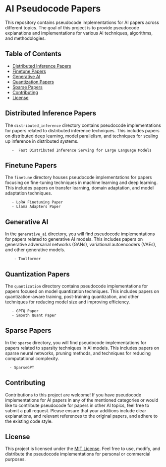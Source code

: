 # AI Pseudocode Papers

This repository contains pseudocode implementations for AI papers across different topics. The goal of this project is to provide pseudocode explanations and implementations for various AI techniques, algorithms, and methodologies.

## Table of Contents

- [Distributed Inference Papers](#distributed-inference-papers)
- [Finetune Papers](#finetune-papers)
- [Generative AI](#generative-ai)
- [Quantization Papers](#quantization-papers)
- [Sparse Papers](#sparse-papers)
- [Contributing](#contributing)
- [License](#license)

## Distributed Inference Papers

The `distributed_inference` directory contains pseudocode implementations for papers related to distributed inference techniques. This includes papers on distributed deep learning, model parallelism, and techniques for scaling up inference in distributed systems.

       -  Fast Distributed Inference Serving for Large Language Models

## Finetune Papers

The `finetune` directory houses pseudocode implementations for papers focusing on fine-tuning techniques in machine learning and deep learning. This includes papers on transfer learning, domain adaptation, and model adaptation techniques.

       - LoRA Finetuning Paper
       - Llama Adapters Paper

## Generative AI

In the `generative_ai` directory, you will find pseudocode implementations for papers related to generative AI models. This includes papers on generative adversarial networks (GANs), variational autoencoders (VAEs), and other generative models.

        - Toolformer


## Quantization Papers

The `quantization` directory contains pseudocode implementations for papers focused on model quantization techniques. This includes papers on quantization-aware training, post-training quantization, and other techniques for reducing model size and improving efficiency.

       - GPTQ Paper
       - Smooth Quant Paper

## Sparse Papers

In the `sparse` directory, you will find pseudocode implementations for papers related to sparsity techniques in AI models. This includes papers on sparse neural networks, pruning methods, and techniques for reducing computational complexity.

      - SparseGPT

## Contributing

Contributions to this project are welcome! If you have pseudocode implementations for AI papers in any of the mentioned categories or would like to contribute pseudocode for papers in other AI topics, feel free to submit a pull request. Please ensure that your additions include clear explanations, and relevant references to the original papers, and adhere to the existing code style.

## License

This project is licensed under the [MIT License](LICENSE). Feel free to use, modify, and distribute the pseudocode implementations for personal or commercial purposes.


